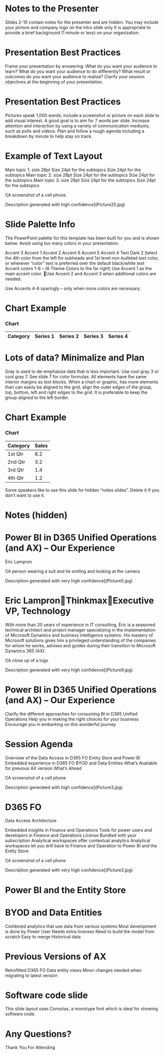 <!-- Slide number: 1 -->

<!-- Slide number: 2 -->
# Notes to the Presenter
Slides 2-10 contain notes for the presenter and are hidden.
You may include your picture and company logo on the intro slide only
It is appropriate to provide a brief background (1 minute or less) on your organization.

<!-- Slide number: 3 -->
# Presentation Best Practices
Frame your presentation by answering:
What do you want your audience to learn?
What do you want your audience to do differently?
What result or outcomes do you want your audience to realize?
Clarify your session objectives at the beginning of your presentation.

<!-- Slide number: 4 -->
# Presentation Best Practices
Pictures speak 1,000 words; include a screenshot or picture on each slide to add visual interest.
A good goal is to aim for 7 words per slide.
Increase attention and interaction by using a variety of communication mediums, such as polls and videos.
Plan and follow a rough agenda including a breakdown by minute to help stay on track.

<!-- Slide number: 5 -->
# Example of Text Layout
Main topic 1: size 28pt
Size 24pt for the subtopics
Size 24pt for the subtopics
Main topic 2: size 28pt
Size 24pt for the subtopics
Size 24pt for the subtopics
Main topic 3: size 28pt
Size 24pt for the subtopics
Size 24pt for the subtopics

<!-- Slide number: 6 -->

![A screenshot of a cell phone

Description generated with high confidence](Picture25.jpg)
# Slide Palette Info
The PowerPoint palette for this template has been built for you and is shown below. Avoid using too many colors in your presentation.

Accent 3
Accent 1
Accent 2
Accent 6
Accent 5
Accent 4
Text
Dark 2
Select the 4th color from the left for subheads and 1st level non-bulleted text color, or wherever “color” text is preferred over the default black/white text
Accent colors 1-6 – (6 Theme Colors to the far right)
Use Accent 1 as the main accent color. Use Accent 2 and Accent 3 when additional colors are needed.

Use Accents 4-6 sparingly – only when more colors are necessary.

<!-- Slide number: 7 -->
# Chart Example

### Chart

| Category | Series 1 | Series 2 | Series 3 | Series 4 |
|---|---|---|---|---|

<!-- Slide number: 8 -->
# Lots of data? Minimalize and Plan
Gray is used to de-emphasize data that is less important. Use cool gray 3 or cool gray 7. See slide 7 for color formulas.
All elements have the same interior margins as text blocks.
When a chart or graphic, has more elements than can easily be aligned to the grid, align the outer edges of the group, top, bottom, left and right edges to the grid.
It is preferable to keep the group aligned to the left border.

<!-- Slide number: 9 -->
# Chart Example

### Chart

| Category | Sales |
|---|---|
| 1st Qtr | 8.2 |
| 2nd Qtr | 3.2 |
| 3rd Qtr | 1.4 |
| 4th Qtr | 1.2 |

<!-- Slide number: 10 -->
Some speakers like to use this slide for hidden “notes slides”.
Delete it if you don’t want to use it.

# Notes (hidden)

<!-- Slide number: 11 -->
# Power BI in D365 Unified Operations (and AX) – Our Experience
Eric Lampron

<!-- Slide number: 12 -->

![A person wearing a suit and tie smiling and looking at the camera

Description generated with very high confidence](Picture5.jpg)
# Eric LampronThinkmaxExecutive VP, Technology

With more than 20 years of experience in IT consulting, Éric is a seasoned technical architect and project manager specializing in the implementation of Microsoft Dynamics and business intelligence systems. His mastery of Microsoft solutions gives him a privileged understanding of the companies for whom he works, advises and guides during their transition to Microsoft Dynamics 365 (AX).

![A close up of a logo

Description generated with very high confidence](Picture9.jpg)

<!-- Slide number: 13 -->
# Power BI in D365 Unified Operations (and AX) – Our Experience

Clarify the different approaches for consuming BI in D365 Unified Operations
Help you in making the right choices for your business
Encourage you in embarking on this wonderful journey

<!-- Slide number: 14 -->
# Session Agenda

Overview of the Data Access in D365 FO
Entity Store and Power BI Embedded experience in D365 FO
BYOD and Data Entities
What’s Available for previous AX version
What’s Ahead

<!-- Slide number: 15 -->

![A screenshot of a cell phone

Description generated with high confidence](Picture3.jpg)
# D365 FO ​​
Data Access Architecture

<!-- Slide number: 16 -->
Embedded insights in Finance and Operations
Tools for power users and developers in
Finance and Operations
License Bundled with your subscription
Analytical workspaces offer contextual analytics
Analytical workspaces let you drill back to Finance and Operation to
Power BI and the Entity Store

<!-- Slide number: 17 -->

![A screenshot of a cell phone

Description generated with very high confidence](Picture3.jpg)
# Power BI and the Entity Store

<!-- Slide number: 18 -->
# BYOD and Data Entities
Combined analytics that use data from various systems
Most development is done by Power User
Needs extra licenses
Need to build the model from scratch
Easy to merge Historical data

<!-- Slide number: 19 -->
# Previous Versions of AX
Retrofitted D365 FO Data entity views
Minor changes needed when migrating to latest version

<!-- Slide number: 20 -->
#

<!-- Slide number: 21 -->
# Software code slide
This slide layout uses Consolas, a monotype font which is ideal for showing software code.

<!-- Slide number: 22 -->
# Any Questions?

<!-- Slide number: 23 -->
Thank You For Attending